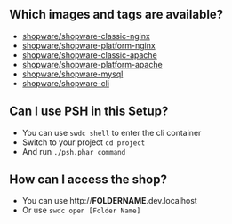 ## Which images and tags are available?

* [shopware/shopware-classic-nginx](https://hub.docker.com/r/shyim/shopware-classic-nginx/tags)
* [shopware/shopware-platform-nginx](https://hub.docker.com/r/shyim/shopware-platform-nginx/tags)
* [shopware/shopware-classic-apache](https://hub.docker.com/r/shyim/shopware-classic-apache/tags)
* [shopware/shopware-platform-apache](https://hub.docker.com/r/shyim/shopware-platform-apache/tags)
* [shopware/shopware-mysql](https://hub.docker.com/r/shyim/shopware-mysql/tags)
* [shopware/shopware-cli](https://hub.docker.com/r/shyim/shopware-cli/tags)

## Can I use PSH in this Setup?

* You can use `swdc shell` to enter the cli container
* Switch to your project `cd project`
* And run `./psh.phar command`

## How can I access the shop?

* You can use http://**FOLDERNAME**.dev.localhost
* Or use `swdc open [Folder Name]`
